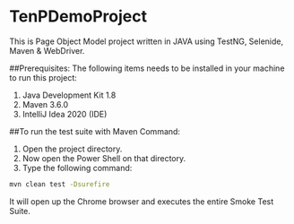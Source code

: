 # TenPDemoProject
 This is Page Object Model project written in JAVA using TestNG, Selenide, Maven & WebDriver. 
 
 ##Prerequisites:
 The following items needs to be installed in your machine to run this project:
 1. Java Development Kit 1.8
 2. Maven 3.6.0
 3. IntelliJ Idea 2020 (IDE)
 
 ##To run the test suite with Maven Command:
 
 1. Open the project directory.
 2. Now open the Power Shell on that directory.
 3. Type the following command:
 ```bash
 mvn clean test -Dsurefire
```
It will open up the Chrome browser and executes the entire Smoke Test Suite. 
